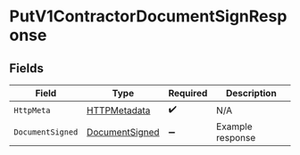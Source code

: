 # PutV1ContractorDocumentSignResponse


## Fields

| Field                                                       | Type                                                        | Required                                                    | Description                                                 |
| ----------------------------------------------------------- | ----------------------------------------------------------- | ----------------------------------------------------------- | ----------------------------------------------------------- |
| `HttpMeta`                                                  | [HTTPMetadata](../../Models/Components/HTTPMetadata.md)     | :heavy_check_mark:                                          | N/A                                                         |
| `DocumentSigned`                                            | [DocumentSigned](../../Models/Components/DocumentSigned.md) | :heavy_minus_sign:                                          | Example response                                            |